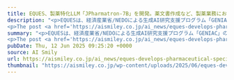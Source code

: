 ```yaml
---
title: EQUES、製薬特化LLM「JPharmatron-7B」を開発。薬文書作成など、製薬業務における活用を目指す
description: "<p>EQUESは、経済産業省/NEDOによる生成AI研究支援プログラム「GENIAC」の一環として、製薬業界向けの新しいLLM「JPharmatron-7B」を発表しました。 このニュースのポイント 製薬業界向けLLM「JP [&#8230;]</p>
<p>The post <a href='https://aismiley.co.jp/ai_news/eques-develops-pharmaceutical-specific-llm/'>EQUES、製薬特化LLM「JPharmatron-7B」を開発。薬文書作成など、製薬業務における活用を目指す</a> first appeared on <a href='https://aismiley.co.jp'>AIポータルメディアAIsmiley</a>.</p>"
summary: "<p>EQUESは、経済産業省/NEDOによる生成AI研究支援プログラム「GENIAC」の一環として、製薬業界向けの新しいLLM「JPharmatron-7B」を発表しました。 このニュースのポイント 製薬業界向けLLM「JP [&#8230;]</p>
<p>The post <a href='https://aismiley.co.jp/ai_news/eques-develops-pharmaceutical-specific-llm/'>EQUES、製薬特化LLM「JPharmatron-7B」を開発。薬文書作成など、製薬業務における活用を目指す</a> first appeared on <a href='https://aismiley.co.jp'>AIポータルメディアAIsmiley</a>.</p>"
pubDate: Thu, 12 Jun 2025 09:25:20 +0000
source: AI Smily
url: https://aismiley.co.jp/ai_news/eques-develops-pharmaceutical-specific-llm/
thumbnail: "https://aismiley.co.jp/wp-content/uploads/2025/06/eques-develops-pharmaceutical-specific-llm1.png"
---
```


